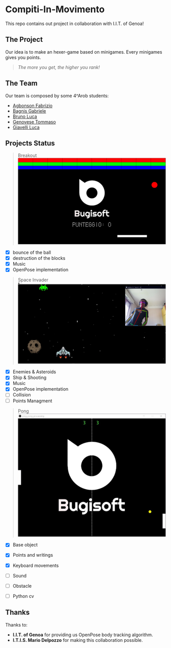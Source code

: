 # Compiti-In-Movimento
This repo contains out project in collaboration with I.I.T. of Genoa!

## The Project
Our idea is to make an hexer-game based on minigames. 
Every minigames gives you points. 
> _The more you get, the higher you rank!_

## The Team
Our team is composed by some 4^Arob students:
- [Agbonson Fabrizio](https://github.com/orgs/Bugis0ft/people/blackson)
- [Bagnis Gabriele](https://github.com/orgs/Bugis0ft/people/Bagnis-Gabriele)
- [Bruno Luca](https://github.com/orgs/Bugis0ft/people/Chestnut1)
- [Genovese Tommaso](https://github.com/orgs/Bugis0ft/people/TommyGenovese)
- [Giavelli Luca](https://github.com/orgs/Bugis0ft/people/LGiave)

## Projects Status
> Breakout
![Image of Breakout](https://github.com/Bugis0ft/Compiti-In-Movimento/blob/master/Breakout/presentation/image.png)
- [x] bounce of the ball
- [x] destruction of the blocks
- [x] Music
- [x] OpenPose implementation
> Space Invader
![Image of Space Invader](https://github.com/Bugis0ft/Compiti-In-Movimento/blob/master/Space_invader/documentation/d2.png)
- [x] Enemies & Asteroids
- [x] Ship & Shooting
- [x] Music
- [x] OpenPose implementation
- [ ] Collision
- [ ] Points Managment

>Pong
![Image of Space Invader](https://github.com/Bugis0ft/Compiti-In-Movimento/blob/master/Ping_pong/documentation/game.jpg)

- [x] Base object
- [x] Points and writings
- [x] Keyboard movements
- [ ] Sound
- [ ] Obstacle
- [ ] Python cv


## Thanks
Thanks to:
- __I.I.T. of Genoa__ for providing us OpenPose body tracking algorithm.
- __I.T.I.S. Mario Delpozzo__ for making this collaboration possible.

